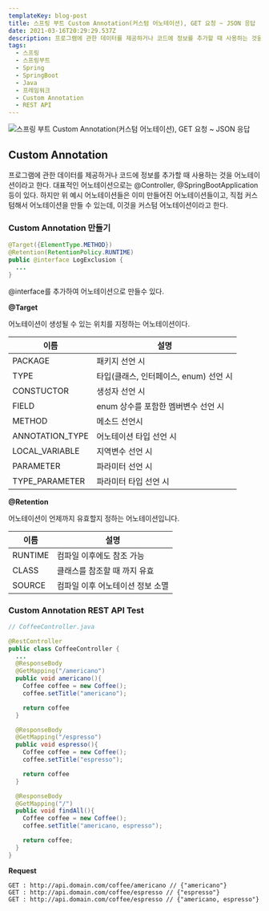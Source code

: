 ```yaml
---
templateKey: blog-post
title: 스프링 부트 Custom Annotation(커스텀 어노테이션), GET 요청 ~ JSON 응답
date: 2021-03-16T20:29:29.537Z
description: 프로그램에 관한 데이터를 제공하거나 코드에 정보를 추가할 때 사용하는 것을 어노테이션이라고 한다. 대표적인 어노테이션으로는 @Controller, @SpringBootApplication등이 있다. 하지만 위 예시 어노테이션들은 이미 만들어진 어노테이션들이고, 직접 커스텀해서 어노테이션을 만들 수 있는데, 이것을 커스텀 어노테이션이라고 한다.
tags:
  - 스프링
  - 스프링부트
  - Spring
  - SpringBoot
  - Java
  - 프레임워크
  - Custom Annotation
  - REST API
---
```


![스프링 부트 Custom Annotation(커스텀 어노테이션), GET 요청 ~ JSON 응답](/assets/springboot.png "스프링 부트 Custom Annotation(커스텀 어노테이션), GET 요청 ~ JSON 응답")

## Custom Annotation

프로그램에 관한 데이터를 제공하거나 코드에 정보를 추가할 때 사용하는 것을 어노테이션이라고 한다. 대표적인 어노테이션으로는 @Controller, @SpringBootApplication등이 있다. 하지만 위 예시 어노테이션들은 이미 만들어진 어노테이션들이고, 직접 커스텀해서 어노테이션을 만들 수 있는데, 이것을 커스텀 어노테이션이라고 한다.

### Custom Annotation 만들기

```java
@Target({ElementType.METHOD})
@Retention(RetentionPolicy.RUNTIME)
public @interface LogExclusion {
  ...
}
```

@interface를 추가하여 어노테이션으로 만들수 있다.

**@Target**

어노테이션이 생성될 수 있는 위치를 지정하는 어노테이션이다.

| 이름            | 설명                                   |
| --------------- | -------------------------------------- |
| PACKAGE         | 패키지 선언 시                         |
| TYPE            | 타입(클래스, 인터페이스, enum) 선언 시 |
| CONSTUCTOR      | 생성자 선언 시                         |
| FIELD           | enum 상수를 포함한 멤버변수 선언 시    |
| METHOD          | 메소드 선언시                          |
| ANNOTATION_TYPE | 어노테이션 타입 선언 시                |
| LOCAL_VARIABLE  | 지역변수 선언 시                       |
| PARAMETER       | 파라미터 선언 시                       |
| TYPE_PARAMETER  | 파라미터 타입 선언 시                  |

**@Retention**

어노테이션이 언제까지 유효할지 정하는 어노테이션입니다.

| 이름    | 설명                             |
| ------- | -------------------------------- |
| RUNTIME | 컴파일 이후에도 참조 가능        |
| CLASS   | 클래스를 참조할 때 까지 유효     |
| SOURCE  | 컴파일 이후 어노테이션 정보 소멸 |

### Custom Annotation REST API Test

```java
// CoffeeController.java

@RestController
public class CoffeeController {
  ...
  @ResponseBody
  @GetMapping("/americano")
  public void americano(){
    Coffee coffee = new Coffee();
    coffee.setTitle("americano");

    return coffee
  }

  @ResponseBody
  @GetMapping("/espresso")
  public void espresso(){
    Coffee coffee = new Coffee();
    coffee.setTitle("espresso");

    return coffee
  }

  @ResponseBody
  @GetMapping("/")
  public void findAll(){
    Coffee coffee = new Coffee();
    coffee.setTitle("americano, espresso");

    return coffee;
  }
}
```

**Request**

```
GET : http://api.domain.com/coffee/americano // {"americano"}
GET : http://api.domain.com/coffee/espresso // {"espresso"}
GET : http://api.domain.com/coffee/espresso // {"americano, espresso"}
```
